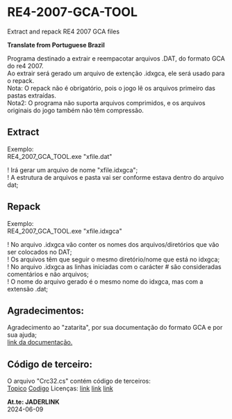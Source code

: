 # RE4-2007-GCA-TOOL

Extract and repack RE4 2007 GCA files

**Translate from Portuguese Brazil**

Programa destinado a extrair e reempacotar arquivos .DAT, do formato GCA do re4 2007.
<br>Ao extrair será gerado um arquivo de extenção .idxgca, ele será usado para o repack.
<br>Nota: O repack não é obrigatório, pois o jogo lê os arquivos primeiro das pastas extraídas.
<br>Nota2: O programa não suporta arquivos comprimidos, e os arquivos originais do jogo também não têm compressão.

## Extract
Exemplo:
<br>RE4_2007_GCA_TOOL.exe "xfile.dat"

! Irá gerar um arquivo de nome "xfile.idxgca";
<br>! A estrutura de arquivos e pasta vai ser conforme estava dentro do arquivo dat;

## Repack
Exemplo:
<br>RE4_2007_GCA_TOOL.exe "xfile.idxgca"

! No arquivo .idxgca vão conter os nomes dos arquivos/diretórios que vão ser colocados no DAT;
<br>! Os arquivos têm que seguir o mesmo diretório/nome que está no idxgca;
<br>! No arquivo .idxgca as linhas iniciadas com o carácter # são consideradas comentários e não arquivos;
<br>! O nome do arquivo gerado é o mesmo nome do idxgca, mas com a extensão .dat;

## Agradecimentos:

Agradecimento ao "zatarita", por sua documentação do formato GCA e por sua ajuda;
<br>[link da documentação.](https://wiki.zatarita.io/definitions/gca/)

## Código de terceiro:

O arquivo "Crc32.cs" contém código de terceiros:
<br>[Topico](https://damieng.com/blog/2006/08/08/calculating_crc32_in_c_and_net/) [Codigo](https://github.com/damieng/DamienGKit/blob/master/CSharp/DamienG.Library/Security/Cryptography/Crc32.cs)
 Licenças: [link](https://github.com/damieng/DamienGKit/blob/master/LICENSE.txt) [link](https://github.com/damieng/DamienGKit/blob/master/LICENSE-MIT.txt) [link](https://github.com/damieng/DamienGKit/blob/master/LICENSE-APACHE.txt)

**At.te: JADERLINK**
<br>2024-06-09